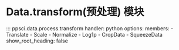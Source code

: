 # Data.transform(预处理) 模块

::: ppsci.data.process.transform
    handler: python
    options:
      members:
        - Translate
        - Scale
        - Normalize
        - Log1p
        - CropData
        - SqueezeData
      show_root_heading: false
